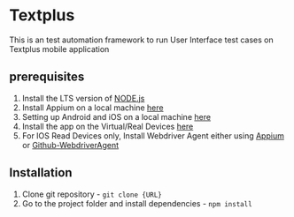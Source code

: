 # Textplus
This is an test automation framework to run User Interface test cases on Textplus mobile application

## prerequisites

1. Install the LTS version of [NODE.js](https://nodejs.org/en/)
2. Install Appium on a local machine [here](https://github.com/webdriverio/appium-boilerplate/blob/main/docs/APPIUM.md)
3. Setting up Android and iOS on a local machine [here](https://github.com/webdriverio/appium-boilerplate/blob/main/docs/ANDROID_IOS_SETUP.md)
4. Install the app on the Virtual/Real Devices [here](./app)
5. For IOS Read Devices only, Install Webdriver Agent either using [Appium](https://appium.io/docs/en/drivers/ios-xcuitest-real-devices/#appium-xcuitest-driver-real-device-setup) or [Github-WebdriverAgent](https://github.com/facebookarchive/WebDriverAgent)

## Installation

1. Clone git repository - `git clone {URL}`
2. Go to the project folder and install dependencies - `npm install`

